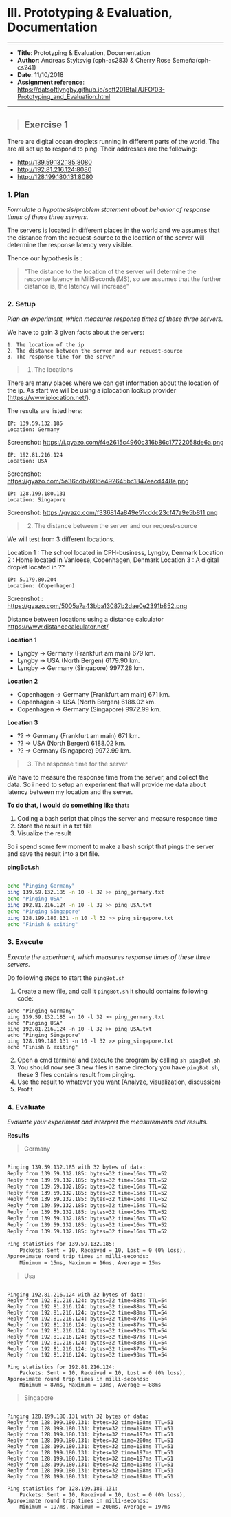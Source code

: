 # III. Prototyping & Evaluation, Documentation

---
- **Title**: Prototyping & Evaluation, Documentation
- **Author**: Andreas Styltsvig (cph-as283) & Cherry Rose Semeña(cph-cs241)
- **Date**: 11/10/2018
- **Assignment reference**: https://datsoftlyngby.github.io/soft2018fall/UFO/03-Prototyping_and_Evaluation.html
---
> ## Exercise 1 

There are digital ocean droplets running in different parts of the world. The are all set up to respond to ping. Their addresses are the following:

- http://139.59.132.185:8080
- http://192.81.216.124:8080
- http://128.199.180.131:8080

### 1. Plan

*Formulate a hypothesis/problem statement about behavior of response times of these three servers.* 

The servers is located in different places in the world and we assumes that the distance from the request-source to the location of the server will determine the response latency very visible.

Thence our hypothesis is : 

> "The distance to the location of the server will determine the response latency in MiliSeconds(MS), so we assumes that the further distance is, the latency will increase"



### 2. Setup

*Plan an experiment, which measures response times of these three servers.*

We have to gain 3 given facts about the servers:

	1. The location of the ip
	2. The distance between the server and our request-source
	3. The response time for the server

> 1. The locations

There are many places where we can get information about the location of the ip. As start we will be using a iplocation lookup provider (https://www.iplocation.net/).

The results are listed here: 


```
IP: 139.59.132.185
Location: Germany
``` 
Screenshot: https://i.gyazo.com/f4e2615c4960c316b86c17722058de6a.png

```
IP: 192.81.216.124
Location: USA
```
Screenshot: https://gyazo.com/5a36cdb7606e492645bc1847eacd448e.png

```
IP: 128.199.180.131
Location: Singapore
```
Screenshot: https://gyazo.com/f336814a849e51cddc23cf47a9e5b811.png


> 2. The distance between the server and our request-source

We will test from 3 different locations.

Location 1 : The school located in CPH-business, Lyngby, Denmark
Location 2 : Home located in Vanloese, Copenhagen, Denmark
Location 3 : A digital droplet located in ??

```
IP: 5.179.80.204
Location: (Copenhagen)
```
Screenshot : https://gyazo.com/5005a7a43bba13087b2dae0e2391b852.png

Distance between locations using a distance calculator 
https://www.distancecalculator.net/

**Location 1**
- Lyngby -> Germany (Frankfurt am main) 679 km.
- Lyngby -> USA (North Bergen) 6179.90 km.
- Lyngby -> Germany (Singapore) 9977.28 km.

**Location 2**
- Copenhagen -> Germany (Frankfurt am main) 671 km.
- Copenhagen -> USA (North Bergen) 6188.02 km.
- Copenhagen -> Germany (Singapore) 9972.99 km.

**Location 3**
- ?? -> Germany (Frankfurt am main) 671 km.
- ?? -> USA (North Bergen) 6188.02 km.
- ?? -> Germany (Singapore) 9972.99 km.


> 3. The response time for the server

We have to measure the response time from the server, and collect the data. So i need to setup an experiment that will provide me data about latency between my location and the server.

**To do that, i would do something like that:**
1. Coding a bash script that pings the server and measure response time
2. Store the result in a txt file
3. Visualize the result


So i spend some few moment to make a bash script that pings the server and save the result into a txt file.

**pingBot.sh**
```sh

echo "Pinging Germany"
ping 139.59.132.185 -n 10 -l 32 >> ping_germany.txt
echo "Pinging USA"
ping 192.81.216.124 -n 10 -l 32 >> ping_USA.txt
echo "Pinging Singapore"
ping 128.199.180.131 -n 10 -l 32 >> ping_singapore.txt
echo "Finish & exiting"
```

### 3. Execute
*Execute the experiment, which measures response times of these three servers.*

Do following steps to start the `pingBot.sh`

1. Create a new file, and call it `pingBot.sh`
it should contains following code: 
```
echo "Pinging Germany"
ping 139.59.132.185 -n 10 -l 32 >> ping_germany.txt
echo "Pinging USA"
ping 192.81.216.124 -n 10 -l 32 >> ping_USA.txt
echo "Pinging Singapore"
ping 128.199.180.131 -n 10 -l 32 >> ping_singapore.txt
echo "Finish & exiting"
```
2. Open a cmd terminal and execute the program by calling `sh pingBot.sh`
3. You should now see 3 new files in same directory you have `pingBot.sh`, these 3 files contains result from pinging.
4. Use the result to whatever you want (Analyze, visualization, discussion)
5. Profit

### 4. Evaluate
*Evaluate your experiment and interpret the measurements and results.*


**Results**

> Germany
```txt

Pinging 139.59.132.185 with 32 bytes of data:
Reply from 139.59.132.185: bytes=32 time=16ms TTL=52
Reply from 139.59.132.185: bytes=32 time=16ms TTL=52
Reply from 139.59.132.185: bytes=32 time=16ms TTL=52
Reply from 139.59.132.185: bytes=32 time=15ms TTL=52
Reply from 139.59.132.185: bytes=32 time=16ms TTL=52
Reply from 139.59.132.185: bytes=32 time=15ms TTL=52
Reply from 139.59.132.185: bytes=32 time=16ms TTL=52
Reply from 139.59.132.185: bytes=32 time=16ms TTL=52
Reply from 139.59.132.185: bytes=32 time=16ms TTL=52
Reply from 139.59.132.185: bytes=32 time=16ms TTL=52

Ping statistics for 139.59.132.185:
    Packets: Sent = 10, Received = 10, Lost = 0 (0% loss),
Approximate round trip times in milli-seconds:
    Minimum = 15ms, Maximum = 16ms, Average = 15ms

```

> Usa
```

Pinging 192.81.216.124 with 32 bytes of data:
Reply from 192.81.216.124: bytes=32 time=88ms TTL=54
Reply from 192.81.216.124: bytes=32 time=88ms TTL=54
Reply from 192.81.216.124: bytes=32 time=88ms TTL=54
Reply from 192.81.216.124: bytes=32 time=87ms TTL=54
Reply from 192.81.216.124: bytes=32 time=87ms TTL=54
Reply from 192.81.216.124: bytes=32 time=92ms TTL=54
Reply from 192.81.216.124: bytes=32 time=87ms TTL=54
Reply from 192.81.216.124: bytes=32 time=88ms TTL=54
Reply from 192.81.216.124: bytes=32 time=87ms TTL=54
Reply from 192.81.216.124: bytes=32 time=93ms TTL=54

Ping statistics for 192.81.216.124:
    Packets: Sent = 10, Received = 10, Lost = 0 (0% loss),
Approximate round trip times in milli-seconds:
    Minimum = 87ms, Maximum = 93ms, Average = 88ms

```

> Singapore
```

Pinging 128.199.180.131 with 32 bytes of data:
Reply from 128.199.180.131: bytes=32 time=198ms TTL=51
Reply from 128.199.180.131: bytes=32 time=198ms TTL=51
Reply from 128.199.180.131: bytes=32 time=197ms TTL=51
Reply from 128.199.180.131: bytes=32 time=200ms TTL=51
Reply from 128.199.180.131: bytes=32 time=198ms TTL=51
Reply from 128.199.180.131: bytes=32 time=197ms TTL=51
Reply from 128.199.180.131: bytes=32 time=197ms TTL=51
Reply from 128.199.180.131: bytes=32 time=198ms TTL=51
Reply from 128.199.180.131: bytes=32 time=198ms TTL=51
Reply from 128.199.180.131: bytes=32 time=198ms TTL=51

Ping statistics for 128.199.180.131:
    Packets: Sent = 10, Received = 10, Lost = 0 (0% loss),
Approximate round trip times in milli-seconds:
    Minimum = 197ms, Maximum = 200ms, Average = 197ms

```

